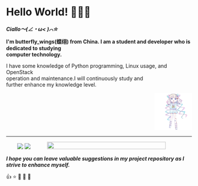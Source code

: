 # Hello World! :tada::tada::tada:

***Ciallo～(∠・ω< )⌒☆***

**I'm butterfly_wings(蝶䌻) from China. I am a student and developer who is dedicated to studying   
computer technology.**


I have some knowledge of Python programming, Linux usage, and OpenStack   
operation and maintenance.I will continuously study and   
further enhance my knowledge level.

<p align="right">
  <img src=".\images\ctj.gif" style="max-height: 100%; width: 20%; height: 20%;">
  <br >
</p>

---

<p align="center">
  <img src="https://github-readme-stats.vercel.app/api?username=wings1848&show_icons=true&theme=prussian" style="height: 120px; max-width: 33%;">
  <img src="https://github-readme-stats.vercel.app/api/top-langs/?username=wings1848&theme=prussian&layout=compact" style="height: 120px; max-width: 46%;">
  <img src="https://github-readme-activity-graph.vercel.app/graph?username=wings1848&theme=react-dark" style="width: 80%; height: 80%;">
  <br >
</p>

***I hope you can leave valuable suggestions in my project repository as I strive to enhance myself.***

:+1: :star: :pray: :pray: :pray:
